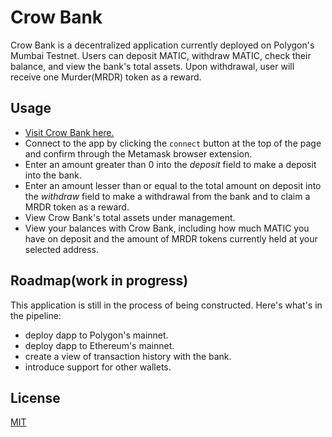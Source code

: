 # Crow Bank

Crow Bank is a decentralized application currently deployed on Polygon's Mumbai Testnet. Users can deposit MATIC, withdraw MATIC, check their balance, and view the bank's total assets. Upon withdrawal, user will receive one Murder(MRDR) token as a reward.

## Usage

- [Visit Crow Bank here.]()
- Connect to the app by clicking the `connect` button at the top of the page and confirm through the Metamask browser extension.
- Enter an amount greater than 0 into the _deposit_ field to make a deposit into the bank.
- Enter an amount lesser than or equal to the total amount on deposit into the _withdraw_ field to make a withdrawal from the bank and to claim a MRDR token as a reward.
- View Crow Bank's total assets under management.
- View your balances with Crow Bank, including how much MATIC you have on deposit and the amount of MRDR tokens currently held at your selected address.

## Roadmap(work in progress)

This application is still in the process of being constructed. Here's what's in the pipeline:

- deploy dapp to Polygon's mainnet.
- deploy dapp to Ethereum's mainnet.
- create a view of transaction history with the bank.
- introduce support for other wallets.

## License

[MIT](https://choosealicense.com/licenses/mit/)

